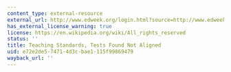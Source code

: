 ```yaml
---
content_type: external-resource
external_url: http://www.edweek.org/login.html?source=http://www.edweek.org/ew/articles/2001/10/31/09chiefs.h21.html&destination=http://www.edweek.org/ew/articles/2001/10/31/09chiefs.h21.html&levelId=2100
has_external_license_warning: true
license: https://en.wikipedia.org/wiki/All_rights_reserved
status: ''
title: Teaching Standards, Tests Found Not Aligned
uid: e72e2de5-7471-4d3c-bae1-115f99869479
wayback_url: ''
---
```

